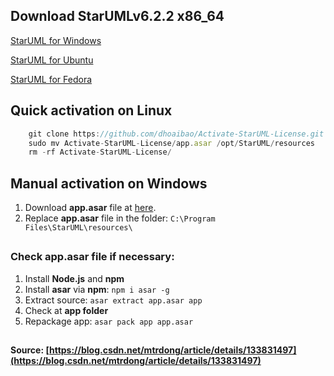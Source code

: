 ## Download StarUMLv6.2.2 x86_64
[StarUML for Windows](https://github.com/dhoaibao/Activate-StarUML-License/releases/download/v6.2.2/StarUML.Setup.6.2.2.exe)

[StarUML for Ubuntu](https://github.com/dhoaibao/Activate-StarUML-License/releases/download/v6.2.2/StarUML_6.2.2_amd64.deb)

[StarUML for Fedora](https://github.com/dhoaibao/Activate-StarUML-License/releases/download/v6.2.2/StarUML-6.2.2.x86_64.rpm)

## Quick activation on Linux
```js
    git clone https://github.com/dhoaibao/Activate-StarUML-License.git
    sudo mv Activate-StarUML-License/app.asar /opt/StarUML/resources
    rm -rf Activate-StarUML-License/
```

## Manual activation on Windows
1. Download **app.asar** file at [here](https://github.com/dhoaibao/activate-StarUML-license/raw/main/app.asar).
2. Replace **app.asar** file in the folder: ```C:\Program Files\StarUML\resources\```

##
### Check app.asar file if necessary:
1. Install **Node.js** and **npm**
2. Install **asar** via **npm**: ```npm i asar -g```
3. Extract source: ```asar extract app.asar app```
4. Check at **app folder**
5. Repackage app: ```asar pack app app.asar```
##
**Source: [https://blog.csdn.net/mtrdong/article/details/133831497](https://blog.csdn.net/mtrdong/article/details/133831497)**
